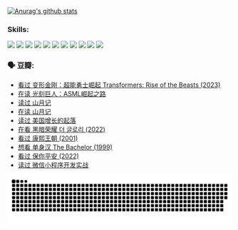 
[![Anurag's github stats](https://github-readme-stats.vercel.app/api?username=w940853815)](https://github.com/anuraghazra/github-readme-stats)

### Skills:

<code><img height="32" src="https://cdn.jsdelivr.net/npm/simple-icons@v5/icons/python.svg"></code>
<code><img height="32" src="https://cdn.jsdelivr.net/npm/simple-icons@v5/icons/javascript.svg"></code>
<code><img height="32" src="https://cdn.jsdelivr.net/npm/simple-icons@v5/icons/django.svg"></code>
<code><img height="32" src="https://cdn.jsdelivr.net/npm/simple-icons@v5/icons/flask.svg"></code>
<code><img height="32" src="https://cdn.jsdelivr.net/npm/simple-icons@v5/icons/vuetify.svg"></code>
<code><img height="32" src="https://cdn.jsdelivr.net/npm/simple-icons@v5/icons/git.svg"></code>
<code><img height="32" src="https://cdn.jsdelivr.net/npm/simple-icons@v5/icons/docker.svg"></code>
<code><img height="32" src="https://cdn.jsdelivr.net/npm/simple-icons@v5/icons/postgresql.svg"></code>
<code><img height="32" src="https://cdn.jsdelivr.net/npm/simple-icons@v5/icons/elasticsearch.svg"></code>
<code><img height="32" src="https://cdn.jsdelivr.net/npm/simple-icons@v5/icons/macos.svg"></code>
<code><img height="32" src="https://cdn.jsdelivr.net/npm/simple-icons@v5/icons/linux.svg"></code>

### 🗣 豆瓣:

<!-- DOUBAN-ACTIVITIES:START -->
- [看过 变形金刚：超能勇士崛起 Transformers: Rise of the Beasts‎ (2023)](https://www.douban.com/people/136069238/status/4267685771/?_i=86680129)
- [在读 光刻巨人：ASML崛起之路](https://www.douban.com/people/136069238/status/4266569048/?_i=86680129)
- [读过 山月记](https://www.douban.com/people/136069238/status/4266567455/?_i=86680129)
- [在读 山月记](https://www.douban.com/people/136069238/status/4256796460/?_i=86680129)
- [读过 美国增长的起落](https://www.douban.com/people/136069238/status/4256795052/?_i=86680129)
- [在看 黑暗荣耀 더 글로리‎ (2022)](https://www.douban.com/people/136069238/status/4256207386/?_i=86680129)
- [看过 康熙王朝‎ (2001)](https://www.douban.com/people/136069238/status/4254396418/?_i=86680129)
- [想看 单身汉 The Bachelor‎ (1999)](https://www.douban.com/people/136069238/status/4250318861/?_i=86680129)
- [看过 保你平安‎ (2022)](https://www.douban.com/people/136069238/status/4239139510/?_i=86680129)
- [读过 微信小程序开发实战](https://www.douban.com/people/136069238/status/4237321528/?_i=86680129)
<!-- DOUBAN-ACTIVITIES:END -->


![Snake animation](https://raw.githubusercontent.com/w940853815/w940853815/output/github-contribution-grid-snake.svg)

<!--
**w940853815/w940853815** is a ✨ _special_ ✨ repository because its `README.md` (this file) appears on your GitHub profile.

Here are some ideas to get you started:

- 🔭 I’m currently working on ...
- 🌱 I’m currently learning ...
- 👯 I’m looking to collaborate on ...
- 🤔 I’m looking for help with ...
- 💬 Ask me about ...
- 📫 How to reach me: ...
- 😄 Pronouns: ...
- ⚡ Fun fact: ...
-->
